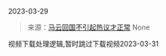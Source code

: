 2023-03-29

> 来源：[马云回国不引起热议才正常](http://mp.weixin.qq.com/s?__biz=Mzg4MTg2MzU3Mg==&mid=2247483886&idx=1&sn=93c0a19554670ed585c457867eaa5df2&chksm=cf5e3f15f829b6034c9c5b67617049a82b58a75198983c856a7448a28b43519d91b5e64cb0ba&scene=127#wechat_redirect)
> None

视频下载处理逻辑,暂时跳过下载视频2023-03-31

